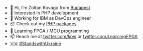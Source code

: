 - 👋 Hi, I’m Zoltan Kovago from [Budapest](https://www.google.com/maps/place/Budapest/@47.4813602,18.9902185,11z/data=!3m1!4b1!4m5!3m4!1s0x4741c334d1d4cfc9:0x400c4290c1e1160!8m2!3d47.497912!4d19.040235)
- 👀 Interested in PHP development
- 🔧 Working for IBM as DevOps engineer
- 📦 Check out my [PHP packages](https://packagist.org/users/kovagoz/packages/)
- 🌱 Learning FPGA / MCU programming
- 📫 Reach me at [twitter.com/kovi](https://twitter.com/kovi) or [twitter.com/LearningFPGA](https://twitter.com/LearningFPGA)
- 🇺🇦 [#StandswithUkraine](https://twitter.com/search?q=%23StandswithUkraine)

<!---
kovagoz/kovagoz is a ✨ special ✨ repository because its `README.md` (this file) appears on your GitHub profile.
You can click the Preview link to take a look at your changes.
--->
